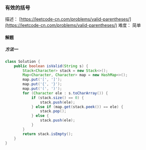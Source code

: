 ### 有效的括号

描述： [https://leetcode-cn.com/problems/valid-parentheses/](https://leetcode-cn.com/problems/valid-parentheses/)
难度： 简单 

#### 解题

##### 方法一

```java
class Solution {
    public boolean isValid(String s) {
        Stack<Character> stack = new Stack<>();
        Map<Character, Character> map = new HashMap<>();
        map.put('[', ']');
        map.put('{', '}');
        map.put('(', ')');
        for (Character ele : s.toCharArray()) {
            if (stack.size() == 0) {
                stack.push(ele);
            } else if (map.get(stack.peek()) == ele) {
                stack.pop();
            } else {
                stack.push(ele);
            }
        }
        return stack.isEmpty();
    }
}
```

